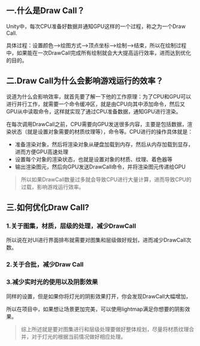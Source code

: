 
## 一.什么是Draw Call？

Unity中，每次CPU准备好数据并通知GPU这样的一个过程，称之为一个Draw Call.

具体过程：设置颜色-->绘图方式-->顶点坐标-->绘制-->结束，所以在绘制过程中，如果能在一次DrawCall完成所有绘制就会大大提高运行效率，进而达到优化的目的。
## 二.Draw Call为什么会影响游戏运行的效率？

说道为什么会影响效率，就首先要了解一下他的工作原理：为了CPU和GPU可以进行并行工作，就需要一个命令缓冲区，就是由CPU向其中添加命令，然后又GPU从中读取命令，这样就实现了通过CPU准备数据，通知GPU进行渲染。

在每次调用DrawCall之前，CPU需要向GPU发送很多内容，主要是包括数据，渲染状态（就是设置对象需要的材质纹理等），命令等。CPU进行的操作具体就是：

+ 准备渲染对象，然后将渲染对象从硬盘加载到内存，然后从内存加载到显存，进而方便GPU高速处理
+ 设置每个对象的渲染状态，也就是设置对象的材质、纹理、着色器等
+ 输出渲染图元，然后向GPU发送DrawCall命令，并将渲染图元传递给GPU

>所以如果DrawCall数量过多就会导致CPU进行大量计算，进而导致CPU的过载，影响游戏运行效率。

## 三.如何优化Draw Call?

### 1.关于图集，材质，层级的处理，减少DrawCall

所以说在对UI进行界面排布就需要对图集和层级做好规划，进而减少DrawCall次数。

### 2.关于合批，减少Draw Call

### 3.减少实时光的使用以及阴影效果

同样的设置，但是如果你将灯光的阴影效果打开，你会发现DrawCall大幅增加，

所以在项目中，如果想让场景更加完美，可以使用lightmap满足你想要的阴影效果。

>综上所述就是要对图集进行和层级处理要做好整体规划，尽量将材质纹理合并，对于灯光的根据当前情况做好相应处理。